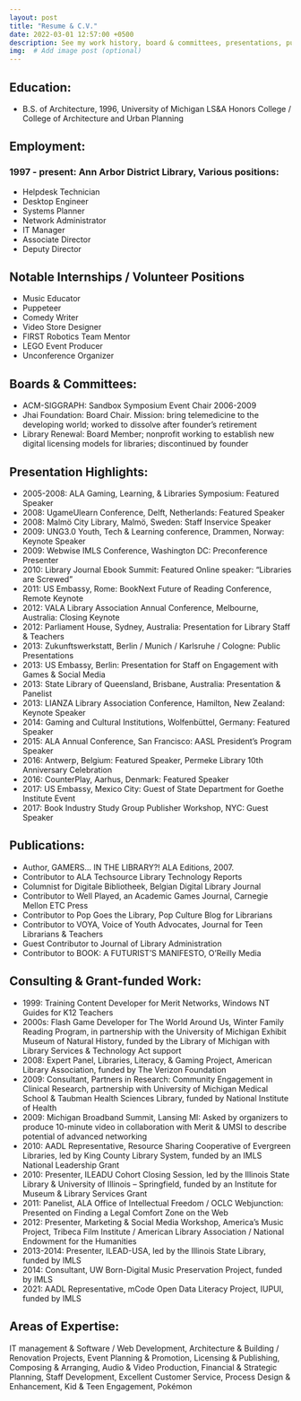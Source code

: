 ```yaml
---
layout: post
title: "Resume & C.V."
date: 2022-03-01 12:57:00 +0500
description: See my work history, board & committees, presentations, publications and skills in a 2-page nutshell
img:  # Add image post (optional)
---
```

## Education:
- B.S. of Architecture, 1996, University of Michigan LS&A Honors College / College of Architecture and Urban Planning

## Employment:
### 1997 - present: Ann Arbor District Library, Various positions:
- Helpdesk Technician
- Desktop Engineer
- Systems Planner
- Network Administrator
- IT Manager
- Associate Director
- Deputy Director

## Notable Internships / Volunteer Positions
- Music Educator
- Puppeteer
- Comedy Writer
- Video Store Designer
- FIRST Robotics Team Mentor
- LEGO Event Producer
- Unconference Organizer

## Boards & Committees:
- ACM-SIGGRAPH: Sandbox Symposium Event Chair 2006-2009
- Jhai Foundation: Board Chair. Mission: bring telemedicine to the developing world; worked to dissolve after founder’s retirement
- Library Renewal: Board Member; nonprofit working to establish new digital licensing models for libraries; discontinued by founder

## Presentation Highlights:
- 2005-2008: ALA Gaming, Learning, & Libraries Symposium: Featured Speaker
- 2008: UgameUlearn Conference, Delft, Netherlands: Featured Speaker
- 2008: Malmö City Library, Malmö, Sweden: Staff Inservice Speaker
- 2009: UNG3.0 Youth, Tech & Learning conference, Drammen, Norway: Keynote Speaker
- 2009: Webwise IMLS Conference, Washington DC: Preconference Presenter
- 2010: Library Journal Ebook Summit: Featured Online speaker: “Libraries are Screwed”
- 2011: US Embassy, Rome: BookNext Future of Reading Conference, Remote Keynote
- 2012: VALA Library Association Annual Conference, Melbourne, Australia: Closing Keynote
- 2012: Parliament House, Sydney, Australia: Presentation for Library Staff & Teachers
- 2013: Zukunftswerkstatt, Berlin / Munich / Karlsruhe / Cologne: Public Presentations
- 2013: US Embassy, Berlin: Presentation for Staff on Engagement with Games & Social Media
- 2013: State Library of Queensland, Brisbane, Australia: Presentation & Panelist
- 2013: LIANZA Library Association Conference, Hamilton, New Zealand: Keynote Speaker
- 2014: Gaming and Cultural Institutions, Wolfenbüttel, Germany: Featured Speaker
- 2015: ALA Annual Conference, San Francisco: AASL President’s Program Speaker
- 2016: Antwerp, Belgium: Featured Speaker, Permeke Library 10th Anniversary Celebration
- 2016: CounterPlay, Aarhus, Denmark: Featured Speaker
- 2017: US Embassy, Mexico City: Guest of State Department for Goethe Institute Event
- 2017: Book Industry Study Group Publisher Workshop, NYC: Guest Speaker

## Publications:
- Author, GAMERS... IN THE LIBRARY?! ALA Editions, 2007.
- Contributor to ALA Techsource Library Technology Reports
- Columnist for Digitale Bibliotheek, Belgian Digital Library Journal
- Contributor to Well Played, an Academic Games Journal, Carnegie Mellon ETC Press
- Contributor to Pop Goes the Library, Pop Culture Blog for Librarians
- Contributor to VOYA, Voice of Youth Advocates, Journal for Teen Librarians & Teachers
- Guest Contributor to Journal of Library Administration
- Contributor to BOOK: A FUTURIST’S MANIFESTO, O’Reilly Media

## Consulting & Grant-funded Work:
- 1999: Training Content Developer for Merit Networks, Windows NT Guides for K12 Teachers
- 2000s: Flash Game Developer for The World Around Us, Winter Family Reading Program, in partnership with the University of Michigan Exhibit Museum of Natural History, funded by the Library of Michigan with Library Services & Technology Act support 
- 2008: Expert Panel, Libraries, Literacy, & Gaming Project, American Library Association, funded by The Verizon Foundation 
- 2009: Consultant, Partners in Research: Community Engagement in Clinical Research, partnership with University of Michigan Medical School & Taubman Health Sciences Library, funded by National Institute of Health 
- 2009: Michigan Broadband Summit, Lansing MI: Asked by organizers to produce 10-minute video in collaboration with Merit & UMSI to describe potential of advanced networking
- 2010: AADL Representative, Resource Sharing Cooperative of Evergreen Libraries, led by King County Library System, funded by an IMLS National Leadership Grant 
- 2010: Presenter, ILEADU Cohort Closing Session, led by the Illinois State Library & University of Illinois – Springfield, funded by an Institute for Museum & Library Services Grant 
- 2011: Panelist, ALA Office of Intellectual Freedom / OCLC Webjunction: Presented on Finding a Legal Comfort Zone on the Web
- 2012: Presenter, Marketing & Social Media Workshop, America’s Music Project, Tribeca Film Institute / American Library Association / National Endowment for the Humanities 
- 2013-2014: Presenter, ILEAD-USA, led by the Illinois State Library, funded by IMLS
- 2014: Consultant, UW Born-Digital Music Preservation Project, funded by IMLS 
- 2021: AADL Representative, mCode Open Data Literacy Project, IUPUI, funded by IMLS

## Areas of Expertise:
IT management & Software / Web Development, Architecture & Building / Renovation Projects, Event Planning & Promotion, Licensing & Publishing, Composing & Arranging, Audio & Video Production, Financial & Strategic Planning, Staff Development, Excellent Customer Service, Process Design & Enhancement, Kid & Teen Engagement, Pokémon
